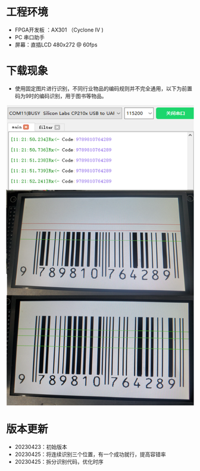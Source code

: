 # 工程环境

+ FPGA开发板 ：AX301 （Cyclone IV )
+ PC 串口助手
+ 屏幕：直插LCD 480x272 @ 60fps



# 下载现象

+ 使用固定图片进行识别，不同行业物品的编码规则并不完全通用，以下为前置码为9时的编码识别，用于图书等物品。

![Finish](Finish.png)



# 版本更新

+ 20230423：初始版本
+ 20230425：将连续识别三个位置，有一个成功就行，提高容错率
+ 20230425：拆分识别代码，优化时序

